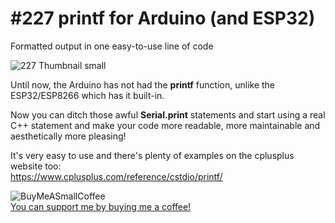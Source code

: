 # #227 printf for Arduino (and ESP32)
Formatted output in one easy-to-use line of code

![227 Thumbnail small](https://user-images.githubusercontent.com/20911308/134812254-aa047ac5-401a-4a17-9764-64d57b17daff.jpg)

Until now, the Arduino has not had the **printf** function, unlike the ESP32/ESP8266 which has it built-in.

Now you can ditch those awful **Serial.print** statements and start using a real C++ statement and make your code more readable, more maintainable and aesthetically more pleasing!

It's very easy to use and there's plenty of examples on the cplusplus website too:  
https://www.cplusplus.com/reference/cstdio/printf/

![BuyMeASmallCoffee](https://user-images.githubusercontent.com/20911308/135294953-2fa1302a-fbe3-4117-b0a4-8ac5d297bd80.gif)  
<a href="https://buymeacoffee.com/ralphbacon" target="_blank">You can support me by buying me a coffee!</a>
